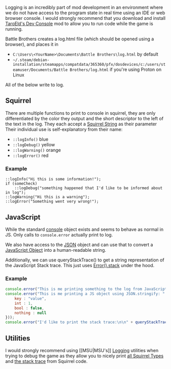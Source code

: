 Logging is an incredibly part of mod development in an environment where we do not have access to the program state in real time using an IDE or web browser console. I would strongly recommend that you download and install [TaroEld's Dev Console](https://www.nexusmods.com/battlebrothers/mods/380) mod to allow you to run code while the game is running.

Battle Brothers creates a log.html file (which should be opened using a browser), and places it in
- `C:\Users\<YourName>\Documents\Battle Brothers\log.html` by default
- `~/.steam/debian-installation/steamapps/compatdata/365360/pfx/dosdevices/c:/users/steamuser/Documents/Battle Brothers/log.html` if you're using Proton on Linux

All of the below write to log.
## Squirrel
There are multiple functions to print to console in squirrel, they are only differentiated by the color they output and the short descriptor to the left of the text in the log. They each accept a [Squirrel String](TODO) as their parameter Their individual use is self-explanatory from their name:

- `::logInfo()` blue
- `::logDebug()` yellow
- `::logWarning()` orange
- `::logError()` red
### Example
```squirrel
::logInfo("Hi this is some information!");
if (someCheck)
	::logDebug("something happened that I'd like to be informed about in log");
::logWarning("Hi this is a warning");
::logError("Something went very wrong!");
```

## JavaScript
While the standard [console](https://developer.mozilla.org/en-US/docs/Web/API/console) object exists and seems to behave as normal in JS. Only calls to `console.error` actually print to log.

We also have access to the [JSON](https://developer.mozilla.org/en-US/docs/Web/JavaScript/Reference/Global_Objects/JSON) object and can use that to convert a [JavaScript Object](https://developer.mozilla.org/en-US/docs/Web/JavaScript/Reference/Global_Objects/Object) into a human-readable string. 

Additionally, we can use queryStackTrace() to get a string representation of the JavaScript Stack trace. This just uses [Error().stack](https://developer.mozilla.org/en-US/docs/Web/JavaScript/Reference/Global_Objects/Error/stack#browser_compatibility) under the hood.
### Example
```js
console.error("This is me printing something to the log from JavaScript");
console.error("This is me printing a JS object using JSON.stringify: " + JSON.stringify({
	key : "value",
	int : 1,
	bool : false,
	nothing : null
}));
console.error("I'd like to print the stack trace:\n\n" + queryStackTrace());
```

## Utilities
I would strongly recommend using [[MSU|MSU's]] [Logging](https://github.com/MSUTeam/MSU/wiki/Logging) utilities when trying to debug the game as they allow you to nicely print [all Squirrel Types](https://github.com/MSUTeam/MSU/wiki/Logging#printdata) and [the stack trace](https://github.com/MSUTeam/MSU/wiki/Logging#printstacktrace) from Squirrel code.